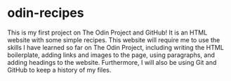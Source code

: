 # odin-recipes

This is my first project on The Odin Project and GitHub! It is an 
HTML website with some simple recipes. This website will require me to use
the skills I have learned so far on The Odin Project, including writing the 
HTML boilerplate, adding links and images to the page, using paragraphs, and 
adding headings to the website. Furthermore, I will also be using Git and 
GitHub to keep a history of my files.
